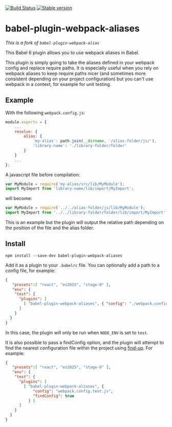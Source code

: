 
[![Build Status](https://travis-ci.org/sebinsua/babel-plugin-webpack-aliases.svg?branch=master)](https://travis-ci.org/sebinsua/babel-plugin-webpack-aliases)
[![Stable version](https://img.shields.io/npm/v/babel-plugin-webpack-aliases.svg?style=flat)](https://www.npmjs.com/package/babel-plugin-webpack-aliases)

# babel-plugin-webpack-aliases

*This is a fork of `babel-plugin-webpack-alias`*

This Babel 6 plugin allows you to use webpack aliases in Babel.

This plugin is simply going to take the aliases defined in your webpack config and replace require paths. It is especially useful when you rely on webpack aliases to keep require paths nicer (and sometimes more consistent depending on your project configuration) but you can't use webpack in a context, for example for unit testing.

## Example
With the following `webpack.config.js`:

```js
module.exports = {
    ...
    resolve: {
        alias: {
            'my-alias': path.join(__dirname, '/alias-folder/js/'),
            'library-name': './library-folder/folder'
        }
    }
    ...
};
```

A javascript file before compilation:

```js
var MyModule = require('my-alias/src/lib/MyModule');
import MyImport from 'library-name/lib/import/MyImport';
```

will become:

```js
var MyModule = require('../../alias-folder/js/lib/MyModule');
import MyImport from '../../library-folder/folder/lib/import/MyImport';
```

This is an example but the plugin will output the relative path depending on the position of the file and the alias folder.

## Install

```shell
npm install --save-dev babel-plugin-webpack-aliases
```

Add it as a plugin to your `.babelrc` file. You can optionally add a path to a config file, for example:

```json
{
   "presets":[ "react", "es2015", "stage-0" ],
   "env": {
    "test": {
      "plugins": [
        [ "babel-plugin-webpack-aliases", { "config": "./webpack.config.test.js" } ]
      ]
    }
  }
}
```

In this case, the plugin will only be run when `NODE_ENV` is set to `test`.

It is also possible to pass a findConfig option, and the plugin will attempt to find the nearest configuration file within the project using [find-up](https://github.com/sindresorhus/find-up). For example:

```json
{
   "presets":[ "react", "es2015", "stage-0" ],
   "env": {
    "test": {
      "plugins": [
        [ "babel-plugin-webpack-aliases", {
            "config": "webpack.config.test.js",
            "findConfig": true
          } ]
      ]
    }
  }
}
```
